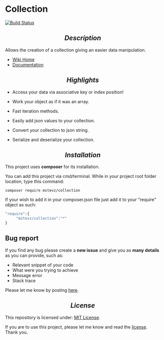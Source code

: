 # Collection
     
[![Build Status](https://travis-ci.org/mstevz/collection.svg?branch=development)](https://travis-ci.org/mstevz/collection)
    
## <div align="center">_Description_</div>
Allows the creation of a collection giving an easier data manipulation.

* [Wiki Home](https://github.com/mstevz/collection/wiki)
* [Documentation](https://github.com/mstevz/collection/wiki/Documentation)

## <div align="center">_Highlights_</div>
* Access your data via associative key or index position!
* Work your object as if it was an array.

* Fast iteration methods.
* Easily add json values to your collection.
* Convert your collection to json string.
* Serialize and deserialize your collection.

## <div align="center">_Installation_</div>
This project uses <b>composer</b> for its installation. 

You can add this project via cmd/terminal. While in your project root folder location, type this command: 

```{r, engine='sh', count_lines}
composer require mstevz/collection
```

If your wish to add it in your composer.json file just add it to your "require" object as such:

```js
"require":{
     "mstevz/collection":"*"
}
```

## Bug report
If you find any bug please create a <b>new issue</b> and give you as <b>many details</b> as you can provide, such as:
* Relevant snippet of your code
* What were you trying to achieve
* Message error
* Stack trace

Please let me know by posting [here](https://github.com/mstevz/collection/issues).

## <div align="center">_License_</div>
This repository is licensed under: [MIT License](https://github.com/mstevz/collection/blob/master/LICENSE).

If you are to use this project, please let me know and read the [license](https://github.com/mstevz/collection/blob/master/LICENSE).
Thank you.
